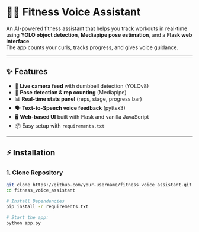 # 🏋️‍♂️ Fitness Voice Assistant

An AI-powered fitness assistant that helps you track workouts in real-time using **YOLO object detection**, **Mediapipe pose estimation**, and a **Flask web interface**.  
The app counts your curls, tracks progress, and gives voice guidance.

---

## ✨ Features

- 🎥 **Live camera feed** with dumbbell detection (YOLOv8)
- 🧍 **Pose detection & rep counting** (Mediapipe)
- 📊 **Real-time stats panel** (reps, stage, progress bar)
- 🗣️ **Text-to-Speech voice feedback** (pyttsx3)
- 🖥️ **Web-based UI** built with Flask and vanilla JavaScript
- 📦 Easy setup with `requirements.txt`

---

## ⚡ Installation

### 1. Clone Repository

```bash
git clone https://github.com/your-username/fitness_voice_assistant.git
cd fitness_voice_assistant

# Install Dependencies
pip install -r requirements.txt

# Start the app:
python app.py
```
